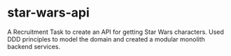 # star-wars-api

A Recruitment Task to create an API for getting Star Wars characters.
Used DDD principles to model the domain and created a modular monolith backend services.

